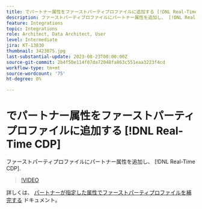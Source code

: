 ```yaml
---
title: でパートナー属性をファーストパーティプロファイルに追加する [!DNL Real-Time CDP]
description: ファーストパーティプロファイルにパートナー属性を追加し、 [!DNL Real-Time CDP].
feature: Integrations
topic: Integrations
role: Architect, Data Architect, User
level: Intermediate
jira: KT-13830
thumbnail: 3423075.jpg
last-substantial-update: 2023-08-23T00:00:00Z
source-git-commit: 2b4f50e114f07da72048fa863c551eaa3223f4cd
workflow-type: tm+mt
source-wordcount: '75'
ht-degree: 0%

---
```


# でパートナー属性をファーストパーティプロファイルに追加する [!DNL Real-Time CDP]

ファーストパーティプロファイルにパートナー属性を追加し、 [!DNL Real-Time CDP].

>[!VIDEO](https://video.tv.adobe.com/v/3423075/?quality=12&learn=on)

詳しくは、 [パートナーが指定した属性でファーストパーティプロファイルを補完する](https://experienceleague.adobe.com/docs/experience-platform/rtcdp/use-cases/partner-data/supplement-first-party-profiles.html) ドキュメント。

